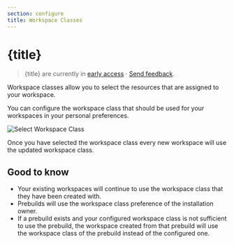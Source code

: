 ```yaml
---
section: configure
title: Workspace Classes
---
```


<script context="module">
  export const prerender = true;
</script>

# {title}

> {title} are currently in [early access](/docs/references/gitpod-releases) · [Send feedback](https://github.com/gitpod-io/gitpod/issues/12473).

Workspace classes allow you to select the resources that are assigned to your workspace.

You can configure the workspace class that should be used for your workspaces in your personal preferences.

![Select Workspace Class](../../../static/images/docs/select-workspace-class.png)

Once you have selected the workspace class every new workspace will use the updated workspace class.

## Good to know

- Your existing workspaces will continue to use the workspace class that they have been created with.
- Prebuilds will use the workspace class preference of the installation owner.
- If a prebuild exists and your configured workspace class is not sufficient to use the prebuild, the workspace
  created from that prebuild will use the workspace class of the prebuild instead of the configured one.

